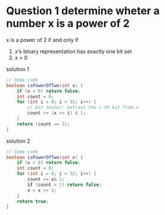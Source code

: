 # Question 1 determine wheter a number x is a power of 2

x is a power of 2 if and only if&#x20;

1. x‘s binary representation has exactly one bit set
2. x > 0



solution 1

```java
// Some code
boolean isPowerOfTwo(int x) {
    if (x < 0) return false;
    int count = 0;
    for (int i = 0; i < 32; i++) {
        // bit tester: extract the i-th bit from x
        count += (x >> i) & 1;
    }
    return (count == 1);
}
```

solution 2

```java
// Some code
boolean isPowerOfTwo(int x) {
    if (x < 0) return false;
    int count = 0;
    for (int i = 0; i < 32; i++) {
        count += x& 1;
        if (count > 1) return false;
        x = x >> 1;
    }
    return true;
}
```

